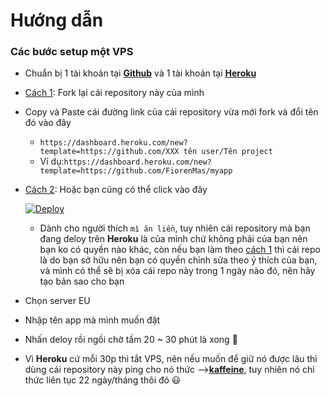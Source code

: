 # **Hướng dẫn**

### **Các bước setup một VPS**
- Chuẩn bị 1 tài khoản tại [**Github**](https://github.com/) và 1 tài khoản tại [**Heroku**](https://dashboard.heroku.com/)
- <ins>Cách 1</ins>: Fork lại cái repository này của mình 
- Copy và Paste cái đường link của cái repository vừa mới fork và đổi tên đó vào đây 
    -  `https://dashboard.heroku.com/new?template=https://github.com/XXX tên user/Tên project`
    -  Ví dụ:`https://dashboard.heroku.com/new?template=https://github.com/FiorenMas/myapp`
- <ins>Cách 2</ins>: Hoặc bạn cũng có thể click vào đây

     [![Deploy](https://www.herokucdn.com/deploy/button.svg)](https://heroku.com/deploy?template=https://github.com/lebathang/v2hackdata)
    - Dành cho người thích `mì ăn liền`, tuy nhiên cái repository mà bạn đang deloy trên **Heroku** là của mình chứ không phải của bạn nên bạn ko có quyền nào khác, còn nếu bạn làm theo <ins>cách 1</ins> thì cái repo là do bạn sở hữu nên bạn có quyền chỉnh sửa theo ý thích của bạn, và mình có thể sẽ bị xóa cái repo này trong 1 ngày nào đó, nên hãy tạo bản sao cho bạn
- Chọn server EU
- Nhập tên app mà mình muốn đặt
- Nhấn deloy rồi ngồi chờ tầm 20 ~ 30 phút là xong 🤗
- Vì **Heroku** cứ mỗi 30p thì tắt VPS, nên nếu muốn để giữ nó được lâu thì dùng cái repository này ping cho nó thức -->[**kaffeine**](https://github.com/RomainButteaud/Kaffeine), tuy nhiên nó chỉ thức liên tục 22 ngày/tháng thôi đó :smiley:
